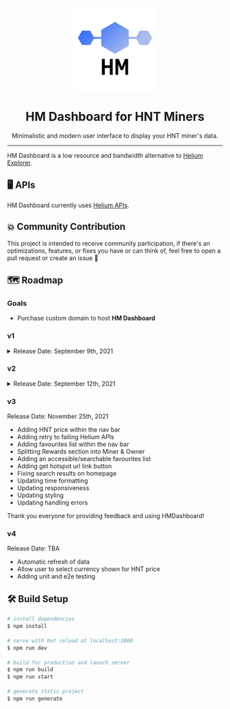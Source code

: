 <p align="center">
  <img alt="HM Dashboard Logo" src="/static/logo.png" width="200" />
</p>
<h1 align="center">
  HM Dashboard for HNT Miners
</h1>
<p align="center">
  Minimalistic and modern user interface to display your HNT miner's data.
</p>
<hr/>


HM Dashboard is a low resource and bandwidth alternative to [Helium Explorer](https://explorer.helium.com/).

## 🖥 APIs

HM Dashboard currently uses [Helium APIs](https://docs.helium.com/api/).

## 💥 Community Contribution

This project is intended to receive community participation, if there's an optimizations, features, or fixes you have or
can think of, feel free to open a pull request or create an issue 🙂

## 🗺 Roadmap

### Goals

- Purchase custom domain to host <b>HM Dashboard</b>

### v1

<details>
<summary>
Release Date: September 9th, 2021
</summary>
<ul>
<li>
Initial release with Miner summary
</li>
<li>
Receive feedback from community and users
</li>
</ul>
</details>

### v2

<details>
<summary>
Release Date: September 12th, 2021
</summary>
<ul>
<li>
Fix any bugs/errors
</li>
<li>
Add Settings
</li>
<li>
Add Witnesses section
</li>
<li>
Add Rewards section
</li>
<li>
Add Location section
</li>
</ul>
</details>

### v3

Release Date: November 25th, 2021

- Adding HNT price within the nav bar
- Adding retry to failing Helium APIs
- Adding favourites list within the nav bar
- Splitting Rewards section into Miner & Owner
- Adding an accessible/searchable favourites list
- Adding get hotspot url link button
- Fixing search results on homepage
- Updating time formatting
- Updating responsiveness
- Updating styling
- Updating handling errors

Thank you everyone for providing feedback and using HMDashboard!

### v4

Release Date: TBA

- Automatic refresh of data
- Allow user to select currency shown for HNT price
- Adding unit and e2e testing

## 🛠 Build Setup

```bash
# install dependencies
$ npm install

# serve with hot reload at localhost:3000
$ npm run dev

# build for production and launch server
$ npm run build
$ npm run start

# generate static project
$ npm run generate
```
